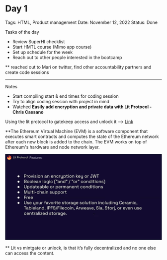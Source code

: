 # Day 1

Tags: HTML, Product management
Date: November 12, 2022
Status: Done

Tasks of the day 

- Review SuperHI checklist
- Start HMTL course  (Mimo app course)
- Set up schedule for the week
- Reach out to other people interested in the bootcamp

** reached out to Mari on twitter, find other accountability partners and create code sessions 

---

Notes

- Start compiling start & end times for coding session
- Try to align coding session with project in mind
- Watched ****Easily add encryption and private data with Lit Protocol - Chris Cassano****

Using the lit protocol to gatekeep access and unlock it —> [Link](https://www.notion.so/Introduction-Lit-Protocol-Developer-Docs-b0ab791e95e840e09e5f47f69aa851c6?pvs=21)

**The Ethereum Virtual Machine (EVM) is a software component that executes smart contracts and computes the state of the Ethereum network after each new block is added to the chain. The EVM works on top of Ethereum's hardware and node network layer.

![Screen Shot 2022-11-12 at 7.36.22 PM.png](Day%201%208a2b82ee5d034d70bdb8fc6d89789c37/Screen_Shot_2022-11-12_at_7.36.22_PM.png)

** Lit vs mintgate or unlock, is that it’s fully decentralized and no one else can access the content.